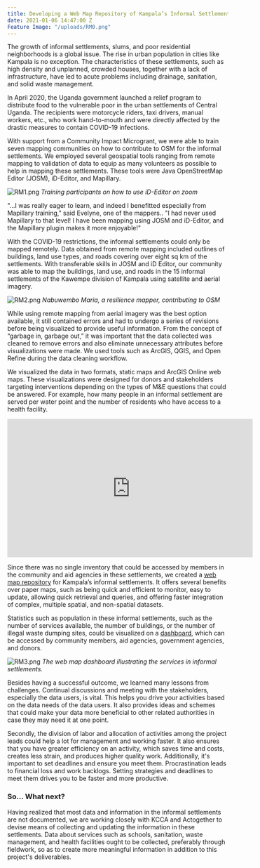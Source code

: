 ```yaml
---
title: Developing a Web Map Repository of Kampala’s Informal Settlements
date: 2021-01-06 14:47:00 Z
Feature Image: "/uploads/RM0.png"
---
```


The growth of informal settlements, slums, and poor residential neighborhoods is a global issue. The rise in urban population in cities like Kampala is no exception. The characteristics of these settlements, such as high density and unplanned, crowded houses, together with a lack of infrastructure, have led to acute problems including drainage, sanitation, and solid waste management. 
 
In April 2020, the Uganda government launched a relief program to distribute food to the vulnerable poor in the urban settlements of Central Uganda. The recipients were motorcycle riders, taxi drivers, manual workers, etc., who work hand-to-mouth and were directly affected by the drastic measures to contain COVID-19 infections.

With support from a Community Impact Microgrant, we were able to train seven mapping communities on how to contribute to OSM for the informal settlements. We employed several geospatial tools ranging from remote mapping to validation of data to equip as many volunteers as possible to help in mapping these settlements. These tools were Java OpenStreetMap Editor (JOSM), iD-Editor, and Mapillary.

![RM1.png](/uploads/RM1.png)
*Training participants on how to use iD-Editor on zoom*

"...I was really eager to learn, and indeed I benefitted especially from Mapillary training," said Evelyne, one of the mappers.. "I had never used Mapillary to that level! I have been mapping using JOSM and iD-Editor, and the Mapillary plugin makes it more enjoyable!" 

With the COVID-19 restrictions, the informal settlements could only be mapped remotely.  Data obtained from remote mapping included outlines of buildings, land use types, and roads covering over eight sq km of the settlements. With transferable skills in JOSM and iD Editor, our community was able to map the buildings, land use, and roads in the 15 informal settlements of the Kawempe division of Kampala using satellite and aerial imagery.

![RM2.png](/uploads/RM2.png)
*Nabuwembo Maria, a resilience mapper, contributing to OSM*

While using remote mapping from aerial imagery was the best option available, it still contained errors and had to undergo a series of revisions before being visualized to provide useful information. From the concept of “garbage in, garbage out,” it was important that the data collected was cleaned to remove errors and also eliminate unnecessary attributes before visualizations were made. We used tools such as ArcGIS, QGIS, and Open Refine during the data cleaning workflow.

We visualized the data in two formats, static maps and ArcGIS Online web maps. These visualizations were designed for donors and stakeholders targeting interventions depending on the types of M&E questions that could be answered. For example, how many people in an informal settlement are served per water point and the number of residents who have access to a health facility.

<iframe width="560" height="315" src="https://www.youtube.com/embed/9dCMuVzwaAE" frameborder="0" allow="accelerometer; autoplay; clipboard-write; encrypted-media; gyroscope; picture-in-picture" allowfullscreen></iframe>

Since there was no single inventory that could be accessed by members in the community and aid agencies in these settlements, we created a [web map repository](https://africageoportal.maps.arcgis.com/apps/MapSeries/index.html?appid=f896403797534c73bbc6250a645b97a2) for Kampala’s informal settlements. It offers several benefits over paper maps, such as being quick and efficient to monitor, easy to update, allowing quick retrieval and queries, and offering faster integration of complex, multiple spatial, and non-spatial datasets.

Statistics such as population in these informal settlements, such as the number of services available, the number of buildings, or the number of illegal waste dumping sites, could be visualized on a [dashboard](https://africageoportal.maps.arcgis.com/apps/dashboards/c01c6749d7d14d98a45ba43142a33ce7), which can be accessed by community members, aid agencies, government agencies, and donors. 

![RM3.png](/uploads/RM3.png)
*The web map dashboard illustrating the services in informal settlements.*

Besides having a successful outcome, we learned many lessons from challenges. Continual discussions and meeting with the stakeholders, especially the data users, is vital. This helps you drive your activities based on the data needs of the data users. It also provides ideas and schemes that could make your data more beneficial to other related authorities in case they may need it at one point.

Secondly, the division of labor and allocation of activities among the project leads could help a lot for management and working faster. It also ensures that you have greater efficiency on an activity, which saves time and costs, creates less strain, and produces higher quality work. Additionally, it's important to set deadlines and ensure you meet them. Procrastination leads to financial loss and work backlogs. Setting strategies and deadlines to meet them drives you to be faster and more productive.

### So... What next?

Having realized that most data and information in the informal settlements are not documented, we are working closely with KCCA and Actogether to devise means of collecting and updating the information in these settlements. Data about services such as schools, sanitation, waste management, and health facilities ought to be collected, preferably through fieldwork, so as to create more meaningful information in addition to this project's deliverables.

